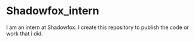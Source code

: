 # Shadowfox_intern
I am an intern at Shadowfox. I create this repository to publish the code or work that i did.
